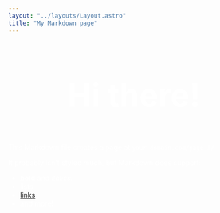 ```yaml
---
layout: "../layouts/Layout.astro"
title: "My Markdown page"
---
```


# Hi there!

This Markdown file creates a page at `your-domain.com/page-1/`

It probably isn't styled much, but Markdown does support:

- **bold** and _italics._
- lists
- [links](https://astro.build)
- and more!

<style>
  html {
  color: #fff;
  }
	main {
		margin: auto;
		padding: 1rem;
		width: 800px;
		max-width: calc(100% - 2rem);
		color: white;
		font-size: 20px;
		line-height: 1.6;
	}
	.astro-a {
		position: absolute;
		top: -32px;
		left: 50%;
		transform: translatex(-50%);
		width: 220px;
		height: auto;
		z-index: -1;
	}
	h1 {
		font-size: 4rem;
		font-weight: 700;
		line-height: 1;
		text-align: center;
		margin-bottom: 1em;
	}
	.text-gradient {
		background-image: var(--accent-gradient);
		-webkit-background-clip: text;
		-webkit-text-fill-color: transparent;
		background-size: 400%;
		background-position: 0%;
	}
	.instructions {
		margin-bottom: 2rem;
		border: 1px solid rgba(var(--accent-light), 25%);
		background: linear-gradient(rgba(var(--accent-dark), 66%), rgba(var(--accent-dark), 33%));
		padding: 1.5rem;
		border-radius: 8px;
	}
	.instructions code {
		font-size: 0.8em;
		font-weight: bold;
		background: rgba(var(--accent-light), 12%);
		color: rgb(var(--accent-light));
		border-radius: 4px;
		padding: 0.3em 0.4em;
	}
	.instructions strong {
		color: rgb(var(--accent-light));
	}
	.link-card-grid {
		display: grid;
		grid-template-columns: repeat(auto-fit, minmax(24ch, 1fr));
		gap: 2rem;
		padding: 0;
	}
</style>
